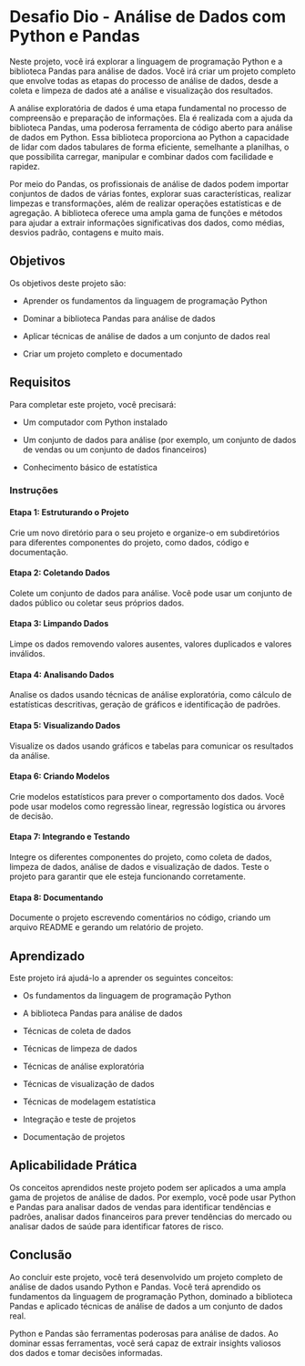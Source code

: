 # Desafio Dio - Análise de Dados com Python e Pandas



Neste projeto, você irá explorar a linguagem de programação Python e a biblioteca Pandas para análise de dados. Você irá criar um projeto completo que envolve todas as etapas do processo de análise de dados, desde a coleta e limpeza de dados até a análise e visualização dos resultados.

A análise exploratória de dados é uma etapa fundamental no processo de compreensão e preparação de informações. Ela é realizada com a ajuda da biblioteca Pandas, uma poderosa ferramenta de código aberto para análise de dados em Python. Essa biblioteca proporciona ao Python a capacidade de lidar com dados tabulares de forma eficiente, semelhante a planilhas, o que possibilita carregar, manipular e combinar dados com facilidade e rapidez.

Por meio do Pandas, os profissionais de análise de dados podem importar conjuntos de dados de várias fontes, explorar suas características, realizar limpezas e transformações, além de realizar operações estatísticas e de agregação. A biblioteca oferece uma ampla gama de funções e métodos para ajudar a extrair informações significativas dos dados, como médias, desvios padrão, contagens e muito mais.



## **Objetivos**

Os objetivos deste projeto são:

- Aprender os fundamentos da linguagem de programação Python

- Dominar a biblioteca Pandas para análise de dados

- Aplicar técnicas de análise de dados a um conjunto de dados real

- Criar um projeto completo e documentado

  

## **Requisitos**

Para completar este projeto, você precisará:

- Um computador com Python instalado

- Um conjunto de dados para análise (por exemplo, um conjunto de dados de vendas ou um conjunto de dados financeiros)

- Conhecimento básico de estatística

  

### **Instruções**

#### **Etapa 1: Estruturando o Projeto**

Crie um novo diretório para o seu projeto e organize-o em subdiretórios para diferentes componentes do projeto, como dados, código e documentação.

#### **Etapa 2: Coletando Dados**

Colete um conjunto de dados para análise. Você pode usar um conjunto de dados público ou coletar seus próprios dados.

#### **Etapa 3: Limpando Dados**

Limpe os dados removendo valores ausentes, valores duplicados e valores inválidos.

#### **Etapa 4: Analisando Dados**

Analise os dados usando técnicas de análise exploratória, como cálculo de estatísticas descritivas, geração de gráficos e identificação de padrões.

#### **Etapa 5: Visualizando Dados**

Visualize os dados usando gráficos e tabelas para comunicar os resultados da análise.

#### **Etapa 6: Criando Modelos**

Crie modelos estatísticos para prever o comportamento dos dados. Você pode usar modelos como regressão linear, regressão logística ou árvores de decisão.

#### **Etapa 7: Integrando e Testando**

Integre os diferentes componentes do projeto, como coleta de dados, limpeza de dados, análise de dados e visualização de dados. Teste o projeto para garantir que ele esteja funcionando corretamente.

#### **Etapa 8: Documentando**

Documente o projeto escrevendo comentários no código, criando um arquivo README e gerando um relatório de projeto.



## **Aprendizado**

Este projeto irá ajudá-lo a aprender os seguintes conceitos:

- Os fundamentos da linguagem de programação Python

- A biblioteca Pandas para análise de dados

- Técnicas de coleta de dados

- Técnicas de limpeza de dados

- Técnicas de análise exploratória

- Técnicas de visualização de dados

- Técnicas de modelagem estatística

- Integração e teste de projetos

- Documentação de projetos

  

## **Aplicabilidade Prática**

Os conceitos aprendidos neste projeto podem ser aplicados a uma ampla gama de projetos de análise de dados. Por exemplo, você pode usar Python e Pandas para analisar dados de vendas para identificar tendências e padrões, analisar dados financeiros para prever tendências do mercado ou analisar dados de saúde para identificar fatores de risco.



## **Conclusão**

Ao concluir este projeto, você terá desenvolvido um projeto completo de análise de dados usando Python e Pandas. Você terá aprendido os fundamentos da linguagem de programação Python, dominado a biblioteca Pandas e aplicado técnicas de análise de dados a um conjunto de dados real.

Python e Pandas são ferramentas poderosas para análise de dados. Ao dominar essas ferramentas, você será capaz de extrair insights valiosos dos dados e tomar decisões informadas.
